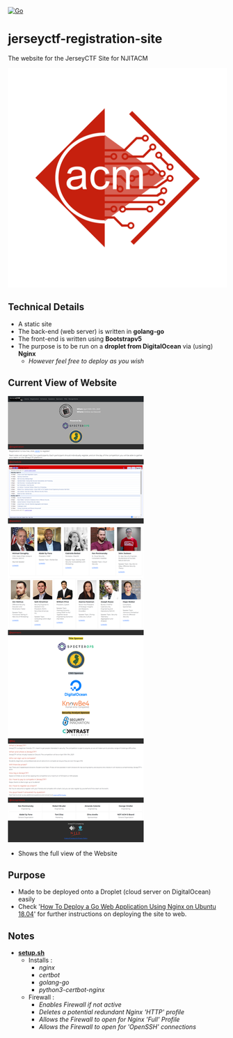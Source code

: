 [![Go](https://github.com/njitacm/jerseyctf-registration-site/actions/workflows/go.yml/badge.svg)](https://github.com/njitacm/jerseyctf-registration-site/actions/workflows/go.yml)
# jerseyctf-registration-site

The website for the JerseyCTF Site for NJITACM

<!-- NJIT ACM LOGO -->
![](https://github.com/NJIT-ACM/NJIT-ACM/blob/main/ACMLOGO.png)

## Technical Details
* A static site 
* The back-end (web server) is written in **golang-go**
* The front-end is written using **Bootstrapv5**
* The purpose is to be run on a **droplet from DigitalOcean** via (using) **Nginx**
    * _However feel free to deploy as you wish_

## Current View of Website
![](img/fullsite-jerseyctf.png)
* Shows the full view of the Website

## Purpose
* Made to be deployed onto a Droplet (cloud server on DigitalOcean) easily
* Check '[How To Deploy a Go Web Application Using Nginx on Ubuntu 18.04](https://www.digitalocean.com/community/tutorials/how-to-deploy-a-go-web-application-using-nginx-on-ubuntu-18-04)' for further instructions on deploying the site to web.

## Notes
* **[setup.sh](setup.sh)** 
    * Installs :
        *  _nginx_
        * _certbot_ 
        * _golang-go_
        * _python3-certbot-nginx_
    * Firewall :
        * _Enables Firewall if not active_
        * _Deletes a potential redundant Nginx 'HTTP' profile_
        * _Allows the Firewall to open for Nginx 'Full' Profile_
        * _Allows the Firewall to open for 'OpenSSH' connections_

